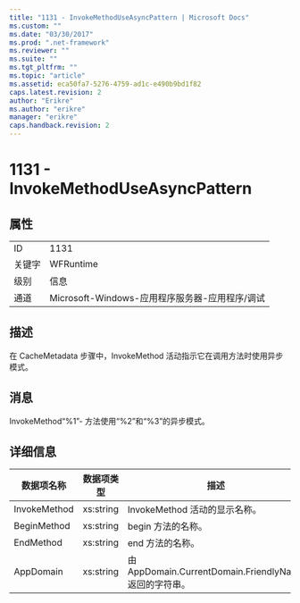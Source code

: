 ```yaml
---
title: "1131 - InvokeMethodUseAsyncPattern | Microsoft Docs"
ms.custom: ""
ms.date: "03/30/2017"
ms.prod: ".net-framework"
ms.reviewer: ""
ms.suite: ""
ms.tgt_pltfrm: ""
ms.topic: "article"
ms.assetid: eca50fa7-5276-4759-ad1c-e490b9bd1f82
caps.latest.revision: 2
author: "Erikre"
ms.author: "erikre"
manager: "erikre"
caps.handback.revision: 2
---
```

# 1131 - InvokeMethodUseAsyncPattern
## 属性  
  
|||  
|-|-|  
|ID|1131|  
|关键字|WFRuntime|  
|级别|信息|  
|通道|Microsoft\-Windows\-应用程序服务器\-应用程序\/调试|  
  
## 描述  
 在 CacheMetadata 步骤中，InvokeMethod 活动指示它在调用方法时使用异步模式。  
  
## 消息  
 InvokeMethod“%1”\- 方法使用“%2”和“%3”的异步模式。  
  
## 详细信息  
  
|数据项名称|数据项类型|描述|  
|-----------|-----------|--------|  
|InvokeMethod|xs:string|InvokeMethod 活动的显示名称。|  
|BeginMethod|xs:string|begin 方法的名称。|  
|EndMethod|xs:string|end 方法的名称。|  
|AppDomain|xs:string|由 AppDomain.CurrentDomain.FriendlyName 返回的字符串。|